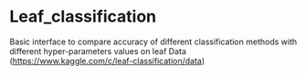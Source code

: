 # Leaf_classification
Basic interface to compare accuracy of different classification methods with different hyper-parameters values on leaf Data (https://www.kaggle.com/c/leaf-classification/data)
